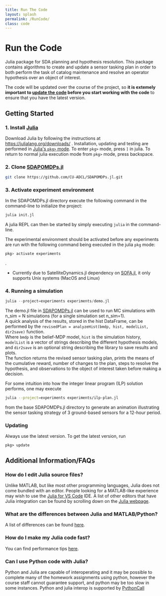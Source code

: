 ```yaml
---
title: Run The Code 
layout: splash 
permalink: /RunCode/
class: code
---
```


# Run the Code

Julia package for SDA planning and hypothesis resolution. This package contains algorithms to create and update a sensor tasking plan in order to both perform the task of catalog maintenance and resolve an operator hypothesis over an object of interest.

The code will be updated over the course of the project, so **it is extemely important to [update the code](#Updating) before you start working with the code** to ensure that you have the latest version.

## Getting Started

### 1. Install [Julia](https://julialang.org/)

Download Julia by following the instructions at https://julialang.org/downloads/ .
Installation, updating and testing are performed in [Julia's `pkg>` mode](https://docs.julialang.org/en/v1/stdlib/Pkg/). To enter `pkg>` mode, press `]` in julia. To return to normal julia execution mode from `pkg>` mode, press backspace.

### 2. Clone [SDAPOMDPs.jl](https://github.com/CU-ADCL/SDAPOMDPs.jl)
```bash
git clone https://github.com/CU-ADCL/SDAPOMDPs.jl.git

```
### 3. Activate experiment environment
In the SDAPOMDPs.jl directory execute the following command in the command-line to initialize the project:
```bash
julia init.jl
```

A julia REPL can then be started by simply executing `julia` in the command-line.

The experimental environment should be activated before any experiments are run with the following command being executed in the julia `pkg` mode:
```julia
pkg> activate experiments
```
.


* Currently due to SatelliteDynamics.jl dependency on [SOFA.jl](https://github.com/sisl/SOFA.jl), it only supports Unix systems (MacOS and Linux)

### 4. Running a simulation
```julia
julia --project=experiments experiments/demo.jl
```

The demo.jl file in [SDAPOMDPs.jl](#2-install-sdapomdpsjl) can be used to run MC simulations with n_sim = N simulations (for a single simulation set n_sim=1).  
A quick analysis of the results, stored in the hist DataFrame, can be performed by the `revisedPlan = analyzeHist(bmdp, hist, modelList, dir2save)` function.  
Where `bmdp` is the belief-MDP model, `hist` is the simulation history, `modelList` is a vector of strings describing the different hypothesis models, and `dir2save` is an optional string describing the library to save results and plots.  
The function returns the revised sensor tasking plan, prints the means of the cumulative reward, number of changes to the plan, steps to resolve the hypothesis, and observations to the object of interest taken before making a decision.

For some intuition into how the integer linear program (ILP) solution performs, one may execute
```bash
julia --project=experiments experiments/ilp-plan.jl
```
from the base SDAPOMDPs.jl directory to generate an animation illustrating the sensor tasking strategy of 3 ground-based sensors for a 12-hour period.

### Updating

Always use the latest version. To get the latest version, run
```
pkg> update
```


## Additional Information/FAQs

### How do I edit Julia source files?

Unlike MATLAB, but like most other programming languages, Julia does not come bundled with an editor. People looking for a MATLAB-like experience may wish to use the [Julia for VS Code](https://www.julia-vscode.org/) IDE. A list of other editors that have Julia integration can be found by scrolling down on the [Julia webpage](julialang.org).

### What are the differences between Julia and MATLAB/Python?

A list of differences can be found [here](https://docs.julialang.org/en/v1/manual/noteworthy-differences/).

### How do I make my Julia code fast?

You can find performance tips [here](https://docs.julialang.org/en/v1/manual/performance-tips/).

### Can I use Python code with Julia?

Python and Julia are capable of interoperating and it may be possible to complete many of the homework assignments using python, however the course staff cannot guarantee support, and python may be too slow in some instances. Python and julia interop is supported by [PythonCall](https://github.com/JuliaPy/PythonCall.jl)




